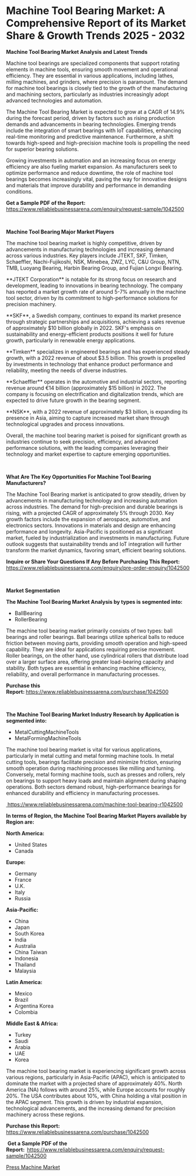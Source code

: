<p><h1>Machine Tool Bearing Market: A Comprehensive Report of its Market Share & Growth Trends 2025 - 2032</h1></p><p><strong>Machine Tool Bearing Market Analysis and Latest Trends</strong></p>
<p><p>Machine tool bearings are specialized components that support rotating elements in machine tools, ensuring smooth movement and operational efficiency. They are essential in various applications, including lathes, milling machines, and grinders, where precision is paramount. The demand for machine tool bearings is closely tied to the growth of the manufacturing and machining sectors, particularly as industries increasingly adopt advanced technologies and automation.</p><p>The Machine Tool Bearing Market is expected to grow at a CAGR of 14.9% during the forecast period, driven by factors such as rising production demands and advancements in bearing technologies. Emerging trends include the integration of smart bearings with IoT capabilities, enhancing real-time monitoring and predictive maintenance. Furthermore, a shift towards high-speed and high-precision machine tools is propelling the need for superior bearing solutions.</p><p>Growing investments in automation and an increasing focus on energy efficiency are also fueling market expansion. As manufacturers seek to optimize performance and reduce downtime, the role of machine tool bearings becomes increasingly vital, paving the way for innovative designs and materials that improve durability and performance in demanding conditions.</p></p>
<p><strong>Get a Sample PDF of the Report:&nbsp;</strong> <a href="https://www.reliablebusinessarena.com/enquiry/request-sample/1042500?utm_campaign=2336&utm_medium=2&utm_source=Github&utm_content=ia&utm_term=16022025&utm_id=machine-tool-bearing">https://www.reliablebusinessarena.com/enquiry/request-sample/1042500</a></p>
<p>&nbsp;</p>
<p><strong>Machine Tool Bearing Major Market Players</strong></p>
<p><p>The machine tool bearing market is highly competitive, driven by advancements in manufacturing technologies and increasing demand across various industries. Key players include JTEKT, SKF, Timken, Schaeffler, Nachi-Fujikoshi, NSK, Minebea, ZWZ, LYC, C&U Group, NTN, TMB, Luoyang Bearing, Harbin Bearing Group, and Fujian Longxi Bearing.</p><p>**JTEKT Corporation** is notable for its strong focus on research and development, leading to innovations in bearing technology. The company has reported a market growth rate of around 5-7% annually in the machine tool sector, driven by its commitment to high-performance solutions for precision machinery.</p><p>**SKF**, a Swedish company, continues to expand its market presence through strategic partnerships and acquisitions, achieving a sales revenue of approximately $10 billion globally in 2022. SKF's emphasis on sustainability and energy-efficient products positions it well for future growth, particularly in renewable energy applications.</p><p>**Timken** specializes in engineered bearings and has experienced steady growth, with a 2022 revenue of about $3.5 billion. This growth is propelled by investments in technology that enhance product performance and reliability, meeting the needs of diverse industries.</p><p>**Schaeffler** operates in the automotive and industrial sectors, reporting revenue around €14 billion (approximately $15 billion) in 2022. The company is focusing on electrification and digitalization trends, which are expected to drive future growth in the bearing segment.</p><p>**NSK**, with a 2022 revenue of approximately $3 billion, is expanding its presence in Asia, aiming to capture increased market share through technological upgrades and process innovations. </p><p>Overall, the machine tool bearing market is poised for significant growth as industries continue to seek precision, efficiency, and advanced performance solutions, with the leading companies leveraging their technology and market expertise to capture emerging opportunities.</p></p>
<p>&nbsp;</p>
<p><strong>What Are The Key Opportunities For Machine Tool Bearing Manufacturers?</strong></p>
<p><p>The Machine Tool Bearing market is anticipated to grow steadily, driven by advancements in manufacturing technology and increasing automation across industries. The demand for high-precision and durable bearings is rising, with a projected CAGR of approximately 5% through 2030. Key growth factors include the expansion of aerospace, automotive, and electronics sectors. Innovations in materials and design are enhancing performance and longevity. Asia-Pacific is positioned as a significant market, fueled by industrialization and investments in manufacturing. Future outlook suggests that sustainability trends and IoT integration will further transform the market dynamics, favoring smart, efficient bearing solutions.</p></p>
<p><strong>Inquire or Share Your Questions If Any Before Purchasing This Report:</strong> <a href="https://www.reliablebusinessarena.com/enquiry/pre-order-enquiry/1042500?utm_campaign=2336&utm_medium=2&utm_source=Github&utm_content=ia&utm_term=16022025&utm_id=machine-tool-bearing">https://www.reliablebusinessarena.com/enquiry/pre-order-enquiry/1042500</a></p>
<p>&nbsp;</p>
<p><strong>Market Segmentation</strong></p>
<p><strong>The Machine Tool Bearing Market Analysis by types is segmented into:</strong></p>
<p><ul><li>BallBearing</li><li>RollerBearing</li></ul></p>
<p><p>The machine tool bearing market primarily consists of two types: ball bearings and roller bearings. Ball bearings utilize spherical balls to reduce friction between moving parts, providing smooth operation and high-speed capability. They are ideal for applications requiring precise movement. Roller bearings, on the other hand, use cylindrical rollers that distribute load over a larger surface area, offering greater load-bearing capacity and stability. Both types are essential in enhancing machine efficiency, reliability, and overall performance in manufacturing processes.</p></p>
<p><strong>Purchase this Report:&nbsp;</strong><a href="https://www.reliablebusinessarena.com/purchase/1042500?utm_campaign=2336&utm_medium=2&utm_source=Github&utm_content=ia&utm_term=16022025&utm_id=machine-tool-bearing">https://www.reliablebusinessarena.com/purchase/1042500</a></p>
<p>&nbsp;</p>
<p><strong>The Machine Tool Bearing Market Industry Research by Application is segmented into:</strong></p>
<p><ul><li>MetalCuttingMachineTools</li><li>MetalFormingMachineTools</li></ul></p>
<p><p>The machine tool bearing market is vital for various applications, particularly in metal cutting and metal forming machine tools. In metal cutting tools, bearings facilitate precision and minimize friction, ensuring smooth operation during machining processes like milling and turning. Conversely, metal forming machine tools, such as presses and rollers, rely on bearings to support heavy loads and maintain alignment during shaping operations. Both sectors demand robust, high-performance bearings for enhanced durability and efficiency in manufacturing processes.</p></p>
<p><a href="https://www.reliablebusinessarena.com/machine-tool-bearing-r1042500?utm_campaign=2336&utm_medium=2&utm_source=Github&utm_content=ia&utm_term=16022025&utm_id=machine-tool-bearing">&nbsp;https://www.reliablebusinessarena.com/machine-tool-bearing-r1042500</a></p>
<p><strong>In terms of Region, the Machine Tool Bearing Market Players available by Region are:</strong></p>
<p>
    <p> <strong> North America: </strong>
        <ul>
            <li>United States</li>
            <li>Canada</li>
        </ul>
        </p> 
    <p> <strong> Europe: </strong>
        <ul>
            <li>Germany</li>
            <li>France</li>
            <li>U.K.</li>
            <li>Italy</li>
            <li>Russia</li>
        </ul>
        </p> 
    <p> <strong> Asia-Pacific: </strong>
        <ul>
            <li>China</li>
            <li>Japan</li>
            <li>South Korea</li>
            <li>India</li>
            <li>Australia</li>
            <li>China Taiwan</li>
            <li>Indonesia</li>
            <li>Thailand</li>
            <li>Malaysia</li>
        </ul>
        </p> 
    <p> <strong> Latin America: </strong>
        <ul>
            <li>Mexico</li>
            <li>Brazil</li>
            <li>Argentina Korea</li>
            <li>Colombia</li>
        </ul>
        </p> 
    <p> <strong> Middle East & Africa: </strong>
        <ul>
            <li>Turkey</li>
            <li>Saudi</li>
            <li>Arabia</li>
            <li>UAE</li>
            <li>Korea</li>
        </ul>
    </p>
    </p>
<p><p>The machine tool bearing market is experiencing significant growth across various regions, particularly in Asia-Pacific (APAC), which is anticipated to dominate the market with a projected share of approximately 40%. North America (NA) follows with around 25%, while Europe accounts for roughly 20%. The USA contributes about 10%, with China holding a vital position in the APAC segment. This growth is driven by industrial expansion, technological advancements, and the increasing demand for precision machinery across these regions.</p></p>
<p><strong>Purchase this Report: </strong><a href="https://www.reliablebusinessarena.com/purchase/1042500?utm_campaign=2336&utm_medium=2&utm_source=Github&utm_content=ia&utm_term=16022025&utm_id=machine-tool-bearing">https://www.reliablebusinessarena.com/purchase/1042500</a></p>
<p>&nbsp;<strong>Get a Sample PDF of the Report:&nbsp;&nbsp;</strong><a href="https://www.reliablebusinessarena.com/enquiry/request-sample/1042500?utm_campaign=2336&utm_medium=2&utm_source=Github&utm_content=ia&utm_term=16022025&utm_id=machine-tool-bearing">https://www.reliablebusinessarena.com/enquiry/request-sample/1042500</a></p>
<p><strong></strong></p>
<p><p><a href="https://github.com/yazminwollma30/Market-Research-Report-List-1/blob/main/press-machine-market.md?utm_campaign=2336&utm_medium=2&utm_source=Github&utm_content=ia&utm_term=16022025&utm_id=machine-tool-bearing">Press Machine Market</a></p></p>